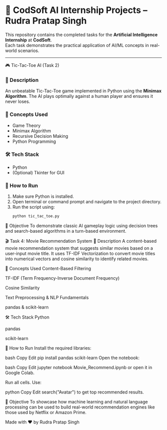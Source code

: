 # 🤖 CodSoft AI Internship Projects – Rudra Pratap Singh

This repository contains the completed tasks for the **Artificial Intelligence Internship** at **CodSoft**.  
Each task demonstrates the practical application of AI/ML concepts in real-world scenarios.

---

🎮 Tic-Tac-Toe AI (Task 2)

### 📌 Description
An unbeatable Tic-Tac-Toe game implemented in Python using the **Minimax Algorithm**. The AI plays optimally against a human player and ensures it never loses.

### 🧠 Concepts Used
- Game Theory
- Minimax Algorithm
- Recursive Decision Making
- Python Programming

### 🛠 Tech Stack
- Python
- (Optional) Tkinter for GUI

### 🚀 How to Run
1. Make sure Python is installed.
2. Open terminal or command prompt and navigate to the project directory.
3. Run the script using:
   ```bash
   python tic_tac_toe.py
🎯 Objective
To demonstrate classic AI gameplay logic using decision trees and search-based algorithms in a turn-based environment.

🎬 Task 4: Movie Recommendation System
📌 Description
A content-based movie recommendation system that suggests similar movies based on a user-input movie title. It uses TF-IDF Vectorization to convert movie titles into numerical vectors and cosine similarity to identify related movies.

🧠 Concepts Used
Content-Based Filtering

TF-IDF (Term Frequency-Inverse Document Frequency)

Cosine Similarity

Text Preprocessing & NLP Fundamentals

pandas & scikit-learn

🛠 Tech Stack
Python

pandas

scikit-learn

🚀 How to Run
Install the required libraries:

bash
Copy
Edit
pip install pandas scikit-learn
Open the notebook:

bash
Copy
Edit
jupyter notebook Movie_Recommend.ipynb
or open it in Google Colab.

Run all cells. Use:

python
Copy
Edit
search("Avatar")
to get top recommended results.

🎯 Objective
To showcase how machine learning and natural language processing can be used to build real-world recommendation engines like those used by Netflix or Amazon Prime.

Made with ❤️ by Rudra Pratap Singh